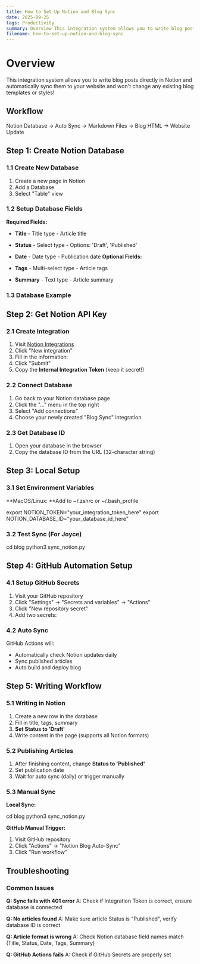 ```yaml
---
title: How to Set Up Notion and Blog Sync
date: 2025-09-25
tags: Productivity
summary: Overview This integration system allows you to write blog posts directly in Notion and automatically sync them to your website and won't change any ex...
filename: how-to-set-up-notion-and-blog-sync
---
```


# Overview

This integration system allows you to write blog posts directly in Notion and automatically sync them to your website and won't change any existing blog templates or styles!

## Workflow

Notion Database → Auto Sync → Markdown Files → Blog HTML → Website Update

## Step 1: Create Notion Database

### 1.1 Create New Database

1. Create a new page in Notion
1. Add a Database
1. Select "Table" view
### 1.2 Setup Database Fields

**Required Fields:**

- **Title** - Title type - Article title
- **Status** - Select type - Options: 'Draft', 'Published'
- **Date** - Date type - Publication date
**Optional Fields:**

- **Tags** - Multi-select type - Article tags
- **Summary** - Text type - Article summary
### 1.3 Database Example

## Step 2: Get Notion API Key

### 2.1 Create Integration

1. Visit [Notion Integrations](https://www.notion.so/my-integrations)
1. Click "New integration"
1. Fill in the information:
1. Click "Submit"
1. Copy the **Internal Integration Token** (keep it secret!)
### 2.2 Connect Database

1. Go back to your Notion database page
1. Click the "..." menu in the top right
1. Select "Add connections"
1. Choose your newly created "Blog Sync" integration
### 2.3 Get Database ID

1. Open your database in the browser
1. Copy the database ID from the URL (32-character string)
## Step 3: Local Setup

### 3.1 Set Environment Variables

**MacOS/Linux: **Add to ~/.zshrc or ~/.bash_profile

export NOTION_TOKEN="your_integration_token_here"
export NOTION_DATABASE_ID="your_database_id_here"

### 3.2 Test Sync (For Joyce)

cd blog
python3 sync_notion.py

## Step 4: GitHub Automation Setup

### 4.1 Setup GitHub Secrets

1. Visit your GitHub repository
1. Click "Settings" → "Secrets and variables" → "Actions"
1. Click "New repository secret"
1. Add two secrets:
### 4.2 Auto Sync

GitHub Actions will:

- Automatically check Notion updates daily
- Sync published articles
- Auto build and deploy blog
## Step 5: Writing Workflow

### 5.1 Writing in Notion

1. Create a new row in the database
1. Fill in title, tags, summary
1. **Set Status to 'Draft'**
1. Write content in the page (supports all Notion formats)
### 5.2 Publishing Articles

1. After finishing content, change **Status to 'Published'**
1. Set publication date
1. Wait for auto sync (daily) or trigger manually
### 5.3 Manual Sync

**Local Sync:**

cd blog
python3 sync_notion.py

**GitHub Manual Trigger:**

1. Visit GitHub repository
1. Click "Actions" → "Notion Blog Auto-Sync"
1. Click "Run workflow"
## Troubleshooting

### Common Issues

**Q: Sync fails with 401 error**
A: Check if Integration Token is correct, ensure database is connected

**Q: No articles found**
A: Make sure article Status is "Published", verify database ID is correct

**Q: Article format is wrong**
A: Check Notion database field names match (Title, Status, Date, Tags, Summary)

**Q: GitHub Actions fails**
A: Check if GitHub Secrets are properly set
